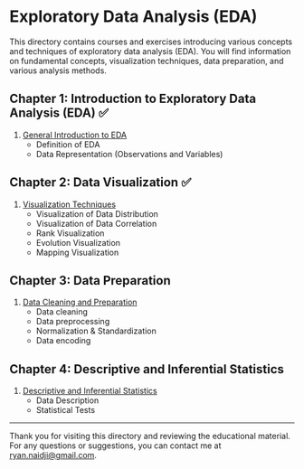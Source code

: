 # Exploratory Data Analysis (EDA)

This directory contains courses and exercises introducing various concepts and techniques of exploratory data analysis (EDA). You will find information on fundamental concepts, visualization techniques, data preparation, and various analysis methods.

## Chapter 1: Introduction to Exploratory Data Analysis (EDA) ✅

1. [General Introduction to EDA](./Chapter1_Introduction/01_Definition_of_EDA.md)
   - Definition of EDA
   - Data Representation (Observations and Variables)

## Chapter 2: Data Visualization ✅

1. [Visualization Techniques](./Chapter2_Data_Visualization/README.md)
   - Visualization of Data Distribution
   - Visualization of Data Correlation
   - Rank Visualization
   - Evolution Visualization
   - Mapping Visualization

## Chapter 3: Data Preparation

1. [Data Cleaning and Preparation](./Chapter3_Data_Preparation/01_Data_Cleaning_and_Preparation.ipynb)
   - Data cleaning
   - Data preprocessing
   - Normalization & Standardization
   - Data encoding

## Chapter 4: Descriptive and Inferential Statistics

1. [Descriptive and Inferential Statistics](./Chapter4_Statistics/01_Descriptive_and_Inferential_Statistics.md)
   - Data Description
   - Statistical Tests

---

Thank you for visiting this directory and reviewing the educational material. For any questions or suggestions, you can contact me at [ryan.naidji@gmail.com](mailto:ryan.naidji@gmail.com).
